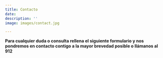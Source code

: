 ```yaml
---
title: Contacto
date: 
description: ''
image: images/contact.jpg

---
```

**Para cualquier duda o consulta rellena el siguiente formulario y nos pondremos en contacto contigo a la mayor brevedad posible o llámanos al 912**